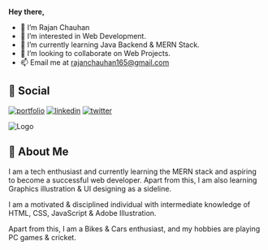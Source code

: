 **Hey there,**
- 👋 I’m Rajan Chauhan
- 👀 I’m interested in Web Development.
- 🌱 I’m currently learning Java Backend & MERN Stack.
- 💞️ I’m looking to collaborate on Web Projects.
- 📫 Email me at rajanchauhan165@gmail.com


## 🔗 Social
[![portfolio](https://img.shields.io/badge/Facebook-1877F2?style=for-the-badge&logo=facebook&logoColor=white)](https://www.facebook.com/dw7070)
[![linkedin](https://img.shields.io/badge/linkedin-0A66C2?style=for-the-badge&logo=linkedin&logoColor=white)](https://www.linkedin.com/in/rc70/)
[![twitter](https://img.shields.io/badge/Instagram-E4405F?style=for-the-badge&logo=instagram&logoColor=white)](https://www.instagram.com/rajan_chauhan__/)


![Logo](https://jusmarktech.com/public/a/images/pages/web_development.gif)


## 🚀 About Me
I am a tech enthusiast and currently learning the MERN stack and aspiring to become a successful web developer. Apart from this, I am also learning Graphics illustration & UI designing as a sideline.

I am a motivated & disciplined individual with intermediate knowledge of HTML, CSS, JavaScript & Adobe Illustration.

Apart from this, I am a Bikes & Cars enthusiast, and my hobbies are playing PC games & cricket.


<!---
rajanchauhan165/rajanchauhan165 is a ✨ special ✨ repository because its `README.md` (this file) appears on your GitHub profile.
You can click the Preview link to take a look at your changes.
--->
